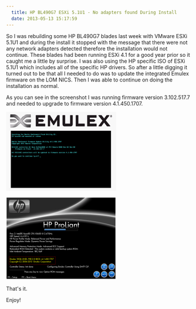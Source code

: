 ```yaml
---
  title: HP BL490G7 ESXi 5.1U1 - No adapters found During Install
  date: 2013-05-13 15:17:59
---
```


So I was rebuilding some HP BL490G7 blades last week with VMware ESXi
5.1U1 and during the install it stopped with the message that there were
not any network adapters detected therefore the installation would not
continue. These blades had been running ESXi 4.1 for a good year prior
so it caught me a little by surprise. I was also using the HP specific
ISO of ESXi 5.1U1 which includes all of the specific HP drivers. So
after a little digging it turned out to be that all I needed to do was
to update the integrated Emulex firmware on the LOM NICS. Then I was
able to continue on doing the installation as normal.

As you can see in the screenshot I was running firmware version
3.102.517.7 and needed to upgrade to firmware version 4.1.450.1707.

![09-53-37](../../assets/09-53-37-300x216.png)

![10-01-35](../../assets/10-01-35-300x224.png)

That's it.

Enjoy!
